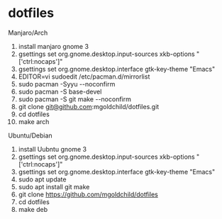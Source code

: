 # dotfiles

Manjaro/Arch

1. install manjaro gnome 3
1. gsettings set org.gnome.desktop.input-sources xkb-options "['ctrl:nocaps']" 
1. gsettings set org.gnome.desktop.interface gtk-key-theme "Emacs"
1. EDITOR=vi sudoedit /etc/pacman.d/mirrorlist
1. sudo pacman -Syyu --noconfirm
1. sudo pacman -S base-devel
1. sudo pacman -S git make --noconfirm
1. git clone git@github.com:mgoldchild/dotfiles.git
1. cd dotfiles
1. make arch

Ubuntu/Debian

1. install Uubntu gnome 3
1. gsettings set org.gnome.desktop.input-sources xkb-options "['ctrl:nocaps']" 
1. gsettings set org.gnome.desktop.interface gtk-key-theme "Emacs"
1. sudo apt update
1. sudo apt install git make
1. git clone https://github.com/mgoldchild/dotfiles
1. cd dotfiles
1. make deb

